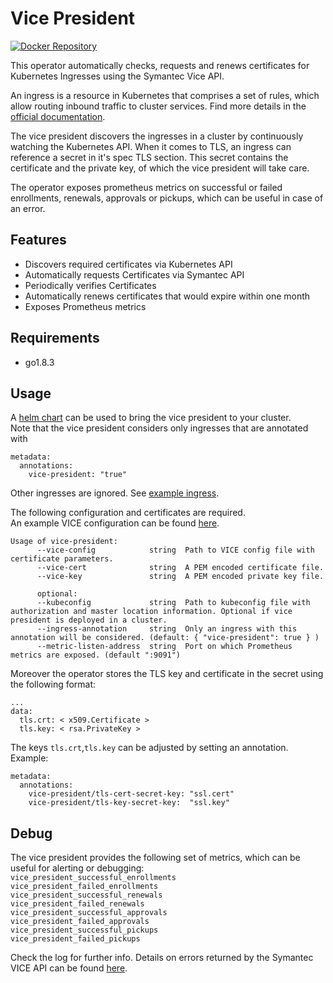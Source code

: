 # Vice President

[![Docker Repository](https://img.shields.io/docker/pulls/sapcc/vice-president.svg?maxAge=604800)](https://hub.docker.com/r/sapcc/vice-president/)

This operator automatically checks, requests and renews certificates for Kubernetes Ingresses using the Symantec Vice API.

An ingress is a resource in Kubernetes that comprises a set of rules, which allow routing inbound traffic to cluster services.
Find more details in the [official documentation](https://kubernetes.io/docs/concepts/services-networking/ingress/#what-is-ingress).

The vice president discovers the ingresses in a cluster by continuously watching the Kubernetes API. 
When it comes to TLS, an ingress can reference a secret in it's spec TLS section. 
This secret contains the certificate and the private key, of which the vice president will take care.

The operator exposes prometheus metrics on successful or failed enrollments, renewals, approvals or pickups, 
which can be useful in case of an error.

## Features

  - Discovers required certificates via Kubernetes API  
  - Automatically requests Certificates via Symantec API
  - Periodically verifies Certificates 
  - Automatically renews certificates that would expire within one month
  - Exposes Prometheus metrics 

## Requirements

  - go1.8.3

## Usage

A [helm chart](https://github.com/sapcc/helm-charts/tree/master/system/kube-system/charts/vice-president/) can be used to bring the vice president to your cluster.  
Note that the vice president considers only ingresses that are annotated with 
```
metadata:
  annotations:
    vice-president: "true"
```
Other ingresses are ignored. See [example ingress](./example/vice-presidential-ingress.yaml).

The following configuration and certificates are required.  
An example VICE configuration can be found [here](./etc/vice-president/vice-president.conf). 

```
Usage of vice-president:
      --vice-config            string  Path to VICE config file with certificate parameters.
      --vice-cert              string  A PEM encoded certificate file.
      --vice-key               string  A PEM encoded private key file.
      
      optional:
      --kubeconfig             string  Path to kubeconfig file with authorization and master location information. Optional if vice president is deployed in a cluster.
      --ingress-annotation 	   string  Only an ingress with this annotation will be considered. (default: { "vice-president": true } )
      --metric-listen-address  string  Port on which Prometheus metrics are exposed. (default ":9091")
```

Moreover the operator stores the TLS key and certificate in the secret using the following format:
```
...
data:
  tls.crt: < x509.Certificate >
  tls.key: < rsa.PrivateKey >
```
The keys `tls.crt`,`tls.key` can be adjusted by setting an annotation. Example:
```
metadata:
  annotations:
    vice-president/tls-cert-secret-key: "ssl.cert"
    vice-president/tls-key-secret-key:  "ssl.key"
```

## Debug

The vice president provides the following set of metrics, which can be useful for alerting or debugging:  
  `vice_president_successful_enrollments`  
  `vice_president_failed_enrollments`  
  `vice_president_successful_renewals`   
  `vice_president_failed_renewals`   
  `vice_president_successful_approvals`   
  `vice_president_failed_approvals`     
  `vice_president_successful_pickups`    
  `vice_president_failed_pickups`   

Check the log for further info. 
Details on errors returned by the Symantec VICE API can be found [here](https://support.venafi.com/hc/en-us/articles/215914347-Info-VeriSign-Symantec-MPKI-Error-Codes).
